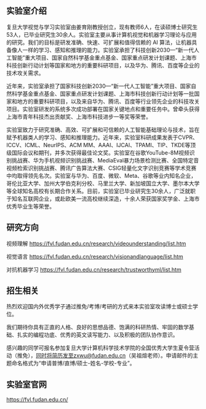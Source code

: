 ## 实验室介绍

复旦大学视觉与学习实验室由姜育刚教授创立，现有教师6人，在读硕博士研究生53人，已毕业研究生30余人。实验室主要从事计算机视觉和机器学习理论与应用的研究。我们的目标是研发准确、快速、可扩展和值得信赖的 AI 算法，让机器具备像人一样的学习、感知和推理的能力。实验室承担了科技创新2030—“新一代人工智能”重大项目、国家自然科学基金重点基金、国家重点研发计划课题、上海市科技创新行动计划等国家和地方的重要科研项目，以及华为、腾讯、百度等企业的技术攻关需求。

近年来，实验室承担了国家科技创新2030—“新一代人工智能”重大项目、国家自然科学基金重点基金、国家重点研发计划课题、上海市科技创新行动计划等一批国家和地方的重要科研项目，以及来自华为、腾讯、百度等行业领先企业的科技攻关项目。实验室研发的系统多次成功部署在国家关键地点和重要任务中。曾牵头获得上海市青年科技杰出贡献奖、上海市科技进步一等奖等荣誉。

实验室致力于研究准确、高效、可扩展和可信赖的人工智能基础理论与技术，旨在赋予机器类人的学习、感知和推理能力。近年来，实验室科研成果发表于CVPR、ICCV、ICML、NeurIPS、ACM MM、AAAI、IJCAI、TPAMI、TIP、TKDE等顶级国际会议和期刊，并多次获得最佳论文奖。实验室在谷歌YouTube-8M视频识别挑战赛、华为手机视频识别挑战赛、MediaEval暴力场景检测比赛、全国特定音视频检索识别挑战赛、腾讯广告算法大赛、CSIG轻量化文字识别竞赛等学术竞赛中均取得领先名次。实验室与华为、百度、微软、Meta、谷歌等业内知名企业，哥伦比亚大学、加州大学伯克利分校、马里兰大学、新加坡国立大学、墨尔本大学等全球知名高校有长期合作关系。目前，实验室已毕业研究生30余人，广泛就职于知名互联网企业，或赴欧美一流高校继续深造，十余人荣获国家奖学金、上海市优秀毕业生等荣誉。

## 研究方向
视频理解
https://fvl.fudan.edu.cn/research/videounderstanding/list.htm

视觉语言
https://fvl.fudan.edu.cn/research/visionandlanguage/list.htm

对抗机器学习
https://fvl.fudan.edu.cn/research/trustworthyml/list.htm

## 招生相关

热烈欢迎国内外优秀学子通过推免/考博/考研的方式来本实验室攻读博士或硕士学位。

我们期待你具有正直的人格、良好的思想品德、饱满的科研热情、牢固的数学基础、扎实的编程功底、优秀的英文读写能力、以及积极的团队协作意识。

感兴趣的同学可报名参加复旦大学计算机科学技术学院的全国优秀大学生夏令营活动（推免），同时将简历发至zxwu@fudan.edu.cn（吴祖煊老师）。申请邮件的主题命名格式为“申请普博/直博/硕士-姓名-学校-专业”。

## 实验室官网

https://fvl.fudan.edu.cn/
